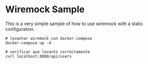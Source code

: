 # Wiremock Sample

This is a very simple sample of how to use wiremock with a static configuration.

````
# levantar wiremock con docker-compose
docker-compose up -d

# verificar que levanto correctamente
curl localhost:8080/api/users
````
